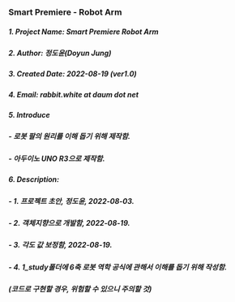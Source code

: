 ### Smart Premiere - Robot Arm

##### 1. Project Name: Smart Premiere Robot Arm
##### 2. Author: 정도윤(Doyun Jung)
##### 3. Created Date: 2022-08-19 (ver1.0)
##### 4. Email: rabbit.white at daum dot net
##### 5. Introduce
##### - 로봇 팔의 원리를 이해 돕기 위해 제작함.
##### - 아두이노 UNO R3으로 제작함.
##### 6. Description: 
##### - 1. 프로젝트 초안, 정도윤, 2022-08-03.
##### - 2. 객체지향으로 개발함, 2022-08-19.
##### - 3. 각도 값 보정함, 2022-08-19.
##### - 4. 1_study폴더에 6축 로봇 역학 공식에 관해서 이해를 돕기 위해 작성함.
#####        (코드로 구현할 경우, 위험할 수 있으니 주의할 것)